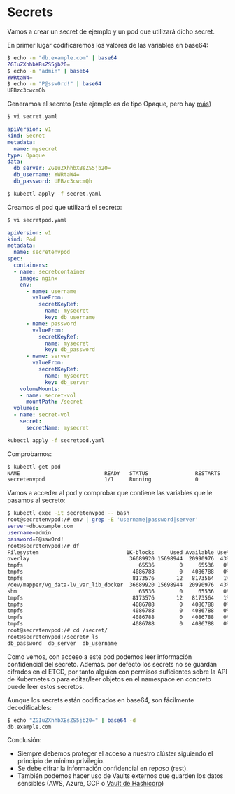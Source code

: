 # Secrets

Vamos a crear un secret de ejemplo y un pod que utilizará dicho secret. 

En primer lugar codificaremos los valores de las variables en base64:
```bash
$ echo -n "db.example.com" | base64
ZGIuZXhhbXBsZS5jb20=
$ echo -n "admin" | base64
YWRtaW4=
$ echo -n "P@ssw0rd!" | base64
UEBzc3cwcmQh
```
Generamos el secreto (este ejemplo es de tipo Opaque, pero hay [más](https://kubernetes.io/docs/concepts/configuration/secret/#secret-types))
```bash
$ vi secret.yaml
```
```yaml
apiVersion: v1
kind: Secret
metadata:
  name: mysecret
type: Opaque
data:
  db_server: ZGIuZXhhbXBsZS5jb20=
  db_username: YWRtaW4=
  db_password: UEBzc3cwcmQh
```
```bash
$ kubectl apply -f secret.yaml
```

Creamos el pod que utilizará el secreto:
```bash
$ vi secretpod.yaml
```
```yaml
apiVersion: v1
kind: Pod
metadata:
  name: secretenvpod
spec:
  containers:
  - name: secretcontainer
    image: nginx
    env:
      - name: username
        valueFrom:
          secretKeyRef:
            name: mysecret
            key: db_username
      - name: password
        valueFrom:
          secretKeyRef:
            name: mysecret
            key: db_password
      - name: server
        valueFrom:
          secretKeyRef:
            name: mysecret
            key: db_server
    volumeMounts:
    - name: secret-vol
      mountPath: /secret
  volumes:
  - name: secret-vol
    secret:
      secretName: mysecret
```
```bash
kubectl apply -f secretpod.yaml
```

Comprobamos:
```bash
$ kubectl get pod
NAME                           READY   STATUS               RESTARTS      AGE
secretenvpod                   1/1     Running              0             5s
```
Vamos a acceder al pod y comprobar que contiene las variables que le pasamos al secreto:
```bash
$ kubectl exec -it secretenvpod -- bash
root@secretenvpod:/# env | grep -E 'username|password|server'
server=db.example.com
username=admin
password=P@ssw0rd!
root@secretenvpod:/# df
Filesystem                            1K-blocks     Used Available Use% Mounted on
overlay                                36689920 15698944  20990976  43% /
tmpfs                                     65536        0     65536   0% /dev
tmpfs                                   4086788        0   4086788   0% /sys/fs/cgroup
tmpfs                                   8173576       12   8173564   1% /secret
/dev/mapper/vg_data-lv_var_lib_docker  36689920 15698944  20990976  43% /etc/hosts
shm                                       65536        0     65536   0% /dev/shm
tmpfs                                   8173576       12   8173564   1% /run/secrets/kubernetes.io/serviceaccount
tmpfs                                   4086788        0   4086788   0% /proc/asound
tmpfs                                   4086788        0   4086788   0% /proc/acpi
tmpfs                                   4086788        0   4086788   0% /proc/scsi
tmpfs                                   4086788        0   4086788   0% /sys/firmware
root@secretenvpod:/# cd /secret/
root@secretenvpod:/secret# ls
db_password  db_server	db_username
```
Como vemos, con acceso a este pod podemos leer información confidencial del secreto. Además. por defecto los secrets no se guardan cifrados en el ETCD, por tanto alguien con permisos suficientes sobre la API de Kubernetes o para editar/leer objetos en el namespace en concreto puede leer estos secretos.

Aunque los secrets están codificados en base64, son fácilmente decodificables:
```bash
$ echo "ZGIuZXhhbXBsZS5jb20=" | base64 -d
db.example.com
```
Conclusión: 
* Siempre debemos proteger el acceso a nuestro clúster siguiendo el principio de mínimo privilegio.
* Se debe cifrar la información confidencial en reposo (rest).
* También podemos hacer uso de Vaults externos que guarden los datos sensibles (AWS, Azure, GCP o [Vault de Hashicorp](https://developer.hashicorp.com/vault/docs/platform/k8s))


